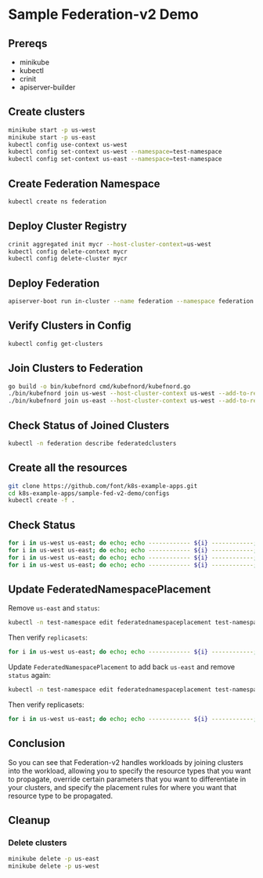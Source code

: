 # Sample Federation-v2 Demo

## Prereqs

- minikube
- kubectl
- crinit
- apiserver-builder

## Create clusters

```bash
minikube start -p us-west
minikube start -p us-east
kubectl config use-context us-west
kubectl config set-context us-west --namespace=test-namespace
kubectl config set-context us-east --namespace=test-namespace
```

## Create Federation Namespace

```bash
kubectl create ns federation
```

## Deploy Cluster Registry

```bash
crinit aggregated init mycr --host-cluster-context=us-west
kubectl config delete-context mycr
kubectl config delete-cluster mycr
```

## Deploy Federation

```bash
apiserver-boot run in-cluster --name federation --namespace federation --image <registry/username/imagename:tag>
```

## Verify Clusters in Config

```bash
kubectl config get-clusters
```

## Join Clusters to Federation

```bash
go build -o bin/kubefnord cmd/kubefnord/kubefnord.go
./bin/kubefnord join us-west --host-cluster-context us-west --add-to-registry --v=2
./bin/kubefnord join us-east --host-cluster-context us-west --add-to-registry --v=2
```

## Check Status of Joined Clusters

```bash
kubectl -n federation describe federatedclusters
```

## Create all the resources

```bash
git clone https://github.com/font/k8s-example-apps.git
cd k8s-example-apps/sample-fed-v2-demo/configs
kubectl create -f .
```

## Check Status

```bash
for i in us-west us-east; do echo; echo ------------ ${i} ------------; echo; kubectl --context ${i} get ns test-namespace; echo; echo; done
for i in us-west us-east; do echo; echo ------------ ${i} ------------; echo; kubectl --context ${i} get configmaps; echo; echo; done
for i in us-west us-east; do echo; echo ------------ ${i} ------------; echo; kubectl --context ${i} get secrets; echo; echo; done
for i in us-west us-east; do echo; echo ------------ ${i} ------------; echo; kubectl --context ${i} get rs; echo; echo; done
```

## Update FederatedNamespacePlacement

Remove `us-east` and `status`:

```bash
kubectl -n test-namespace edit federatednamespaceplacement test-namespace
```

Then verify `replicasets`:

```bash
for i in us-west us-east; do echo; echo ------------ ${i} ------------; echo; kubectl --context ${i} -n test-namespace get rs; echo; echo; done
```

Update `FederatedNamespacePlacement` to add back `us-east` and remove `status`
again:

```bash
kubectl -n test-namespace edit federatednamespaceplacement test-namespace
```

Then verify replicasets:

```bash
for i in us-west us-east; do echo; echo ------------ ${i} ------------; echo; kubectl --context ${i} -n test-namespace get rs; echo; echo; done
```

## Conclusion

So you can see that Federation-v2 handles workloads by joining clusters
into the workload, allowing you to specify the resource types that you want to
propagate, override certain parameters that you want to differentiate in your
clusters, and specify the placement rules for where you want that resource type
to be propagated.

## Cleanup

### Delete clusters

```bash
minikube delete -p us-east
minikube delete -p us-west
```
